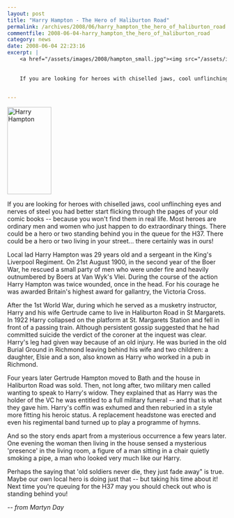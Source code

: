 ```yaml
---
layout: post
title: "Harry Hampton - The Hero of Haliburton Road"
permalink: /archives/2008/06/harry_hampton_the_hero_of_haliburton_road.html
commentfile: 2008-06-04-harry_hampton_the_hero_of_haliburton_road
category: news
date: 2008-06-04 22:23:16
excerpt: |
    <a href="/assets/images/2008/hampton_small.jpg"><img src="/assets/images/2008/hampton_small-thumb.jpg" width="101" height="200" alt="Harry Hampton" class="photo right" /></a>
    
    
    If you are looking for heroes with chiselled jaws, cool unflinching eyes and nerves of steel you had better start flicking through the pages of your old comic books -- because you won't find them in real life. Most heroes are ordinary men and women who just happen to do extraordinary things. There could be a hero or two standing behind you in the queue for the H37. There could be a hero or two living in your street... there certainly was in ours!
    

---
```


<a href="/assets/images/2008/hampton_small.jpg"><img src="/assets/images/2008/hampton_small-thumb.jpg" width="101" height="200" alt="Harry Hampton" class="photo right" /></a>

If you are looking for heroes with chiselled jaws, cool unflinching eyes and nerves of steel you had better start flicking through the pages of your old comic books -- because you won't find them in real life. Most heroes are ordinary men and women who just happen to do extraordinary things. There could be a hero or two standing behind you in the queue for the H37. There could be a hero or two living in your street... there certainly was in ours!

Local lad Harry Hampton was 29 years old and a sergeant in the King's Liverpool Regiment. On 21st August 1900, in the second year of the Boer War, he rescued a small party of men who were under fire and heavily outnumbered by Boers at Van Wyk's Vlei. During the course of the action Harry Hampton was twice wounded, once in the head. For his courage he was awarded Britain's highest award for gallantry, the Victoria Cross.

After the 1st World War, during which he served as a musketry instructor, Harry and his wife Gertrude came to live in Haliburton Road in St Margarets. In 1922 Harry collapsed on the platform at St. Margarets Station and fell in front of a passing train. Although persistent gossip suggested that he had committed suicide the verdict of the coroner at the inquest was clear. Harry's leg had given way because of an old injury. He was buried in the old Burial Ground in Richmond leaving behind his wife and two children: a daughter, Elsie and a son, also known as Harry who worked in a pub in Richmond.

Four years later Gertrude Hampton moved to Bath and the house in Haliburton Road was sold. Then, not long after, two military men called wanting to speak to Harry's widow. They explained that as Harry was the holder of the VC he was entitled to a full military funeral -- and that is what they gave him. Harry's coffin was exhumed and then reburied in a style more fitting his heroic status. A replacement headstone was erected and even his regimental band turned up to play a programme of hymns.

And so the story ends apart from a mysterious occurrence a few years later. One evening the woman then living in the house sensed a mysterious 'presence' in the living room, a figure of a man sitting in a chair quietly smoking a pipe, a man who looked very much like our Harry.

Perhaps the saying that 'old soldiers never die, they just fade away" is true. Maybe our own local hero is doing just that -- but taking his time about it! Next time you're queuing for the H37 may you should check out who is standing behind you!

<cite>-- from Martyn Day</cite>
